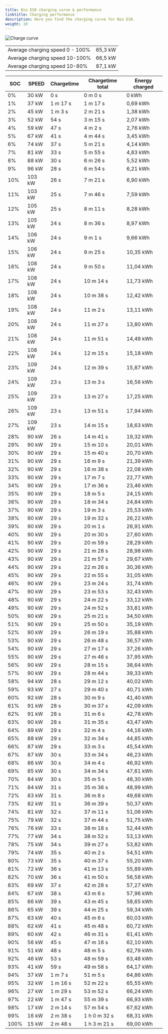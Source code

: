 ```yaml
---
title: Nio ES8 charging curve & performance
linktitle: Charging performance
description: Here you find the charging curve for Nio ES8. 
weight: 10
---
```

<!-- markdownlint-disable MD033 -->
![Charge curve](../chargingcurve.svg  "Charging curve")




|  | |
|-----|-----|
|Average charging speed 0 - 100% |65,3 kW|
|Average charging speed 10-100% |66,5 kW|
|Average charging speed 10-80% |87,1 kW|

|SOC | SPEED|Chargetime | Chargetime total | Energy charged |
|-----|-----|-----|-----|-----|
|0%|30 kW|  0 s|  0 m 0 s |0 kWh |
|1%|37 kW| 1 m 17 s|  1 m 17 s |0,69 kWh |
|2%|45 kW| 1 m 3 s|  2 m 21 s |1,38 kWh |
|3%|52 kW|  54 s|  3 m 15 s |2,07 kWh |
|4%|59 kW|  47 s|  4 m 2 s |2,76 kWh |
|5%|67 kW|  41 s|  4 m 44 s |3,45 kWh |
|6%|74 kW|  37 s|  5 m 21 s |4,14 kWh |
|7%|81 kW|  33 s|  5 m 55 s |4,83 kWh |
|8%|88 kW|  30 s|  6 m 26 s |5,52 kWh |
|9%|96 kW|  28 s|  6 m 54 s |6,21 kWh |
|10%|103 kW|  26 s|  7 m 21 s |6,90 kWh |
|11%|103 kW|  25 s|  7 m 46 s |7,59 kWh |
|12%|105 kW|  25 s|  8 m 11 s |8,28 kWh |
|13%|105 kW|  24 s|  8 m 36 s |8,97 kWh |
|14%|106 kW|  24 s|  9 m 1 s |9,66 kWh |
|15%|106 kW|  24 s|  9 m 25 s |10,35 kWh |
|16%|108 kW|  24 s|  9 m 50 s |11,04 kWh |
|17%|108 kW|  24 s|  10 m 14 s |11,73 kWh |
|18%|108 kW|  24 s|  10 m 38 s |12,42 kWh |
|19%|108 kW|  24 s|  11 m 2 s |13,11 kWh |
|20%|108 kW|  24 s|  11 m 27 s |13,80 kWh |
|21%|108 kW|  24 s|  11 m 51 s |14,49 kWh |
|22%|108 kW|  24 s|  12 m 15 s |15,18 kWh |
|23%|109 kW|  24 s|  12 m 39 s |15,87 kWh |
|24%|109 kW|  23 s|  13 m 3 s |16,56 kWh |
|25%|109 kW|  23 s|  13 m 27 s |17,25 kWh |
|26%|109 kW|  23 s|  13 m 51 s |17,94 kWh |
|27%|109 kW|  23 s|  14 m 15 s |18,63 kWh |
|28%|90 kW|  26 s|  14 m 41 s |19,32 kWh |
|29%|90 kW|  29 s|  15 m 10 s |20,01 kWh |
|30%|90 kW|  29 s|  15 m 40 s |20,70 kWh |
|31%|90 kW|  29 s|  16 m 9 s |21,39 kWh |
|32%|90 kW|  29 s|  16 m 38 s |22,08 kWh |
|33%|90 kW|  29 s|  17 m 7 s |22,77 kWh |
|34%|90 kW|  29 s|  17 m 36 s |23,46 kWh |
|35%|90 kW|  29 s|  18 m 5 s |24,15 kWh |
|36%|90 kW|  29 s|  18 m 34 s |24,84 kWh |
|37%|90 kW|  29 s|  19 m 3 s |25,53 kWh |
|38%|90 kW|  29 s|  19 m 32 s |26,22 kWh |
|39%|90 kW|  29 s|  20 m 1 s |26,91 kWh |
|40%|90 kW|  29 s|  20 m 30 s |27,60 kWh |
|41%|90 kW|  29 s|  20 m 59 s |28,29 kWh |
|42%|90 kW|  29 s|  21 m 28 s |28,98 kWh |
|43%|90 kW|  29 s|  21 m 57 s |29,67 kWh |
|44%|90 kW|  29 s|  22 m 26 s |30,36 kWh |
|45%|90 kW|  29 s|  22 m 55 s |31,05 kWh |
|46%|90 kW|  29 s|  23 m 24 s |31,74 kWh |
|47%|90 kW|  29 s|  23 m 53 s |32,43 kWh |
|48%|90 kW|  29 s|  24 m 22 s |33,12 kWh |
|49%|90 kW|  29 s|  24 m 52 s |33,81 kWh |
|50%|90 kW|  29 s|  25 m 21 s |34,50 kWh |
|51%|90 kW|  29 s|  25 m 50 s |35,19 kWh |
|52%|90 kW|  29 s|  26 m 19 s |35,88 kWh |
|53%|90 kW|  29 s|  26 m 48 s |36,57 kWh |
|54%|90 kW|  29 s|  27 m 17 s |37,26 kWh |
|55%|90 kW|  29 s|  27 m 46 s |37,95 kWh |
|56%|90 kW|  29 s|  28 m 15 s |38,64 kWh |
|57%|90 kW|  29 s|  28 m 44 s |39,33 kWh |
|58%|94 kW|  28 s|  29 m 12 s |40,02 kWh |
|59%|93 kW|  27 s|  29 m 40 s |40,71 kWh |
|60%|92 kW|  28 s|  30 m 9 s |41,40 kWh |
|61%|91 kW|  28 s|  30 m 37 s |42,09 kWh |
|62%|91 kW|  28 s|  31 m 6 s |42,78 kWh |
|63%|90 kW|  28 s|  31 m 35 s |43,47 kWh |
|64%|89 kW|  29 s|  32 m 4 s |44,16 kWh |
|65%|88 kW|  29 s|  32 m 34 s |44,85 kWh |
|66%|87 kW|  29 s|  33 m 3 s |45,54 kWh |
|67%|87 kW|  30 s|  33 m 34 s |46,23 kWh |
|68%|86 kW|  30 s|  34 m 4 s |46,92 kWh |
|69%|85 kW|  30 s|  34 m 34 s |47,61 kWh |
|70%|84 kW|  30 s|  35 m 5 s |48,30 kWh |
|71%|84 kW|  31 s|  35 m 36 s |48,99 kWh |
|72%|83 kW|  31 s|  36 m 8 s |49,68 kWh |
|73%|82 kW|  31 s|  36 m 39 s |50,37 kWh |
|74%|81 kW|  32 s|  37 m 11 s |51,06 kWh |
|75%|79 kW|  32 s|  37 m 44 s |51,75 kWh |
|76%|76 kW|  33 s|  38 m 18 s |52,44 kWh |
|77%|77 kW|  34 s|  38 m 52 s |53,13 kWh |
|78%|75 kW|  34 s|  39 m 27 s |53,82 kWh |
|79%|74 kW|  35 s|  40 m 2 s |54,51 kWh |
|80%|73 kW|  35 s|  40 m 37 s |55,20 kWh |
|81%|72 kW|  36 s|  41 m 13 s |55,89 kWh |
|82%|70 kW|  36 s|  41 m 50 s |56,58 kWh |
|83%|69 kW|  37 s|  42 m 28 s |57,27 kWh |
|84%|67 kW|  38 s|  43 m 6 s |57,96 kWh |
|85%|66 kW|  39 s|  43 m 45 s |58,65 kWh |
|86%|65 kW|  39 s|  44 m 25 s |59,34 kWh |
|87%|63 kW|  40 s|  45 m 6 s |60,03 kWh |
|88%|62 kW|  41 s|  45 m 48 s |60,72 kWh |
|89%|60 kW|  42 s|  46 m 31 s |61,41 kWh |
|90%|56 kW|  45 s|  47 m 16 s |62,10 kWh |
|91%|51 kW|  48 s|  48 m 5 s |62,79 kWh |
|92%|46 kW|  53 s|  48 m 59 s |63,48 kWh |
|93%|41 kW|  59 s|  49 m 58 s |64,17 kWh |
|94%|37 kW| 1 m 7 s|  51 m 5 s |64,86 kWh |
|95%|32 kW| 1 m 16 s|  52 m 22 s |65,55 kWh |
|96%|27 kW| 1 m 29 s|  53 m 52 s |66,24 kWh |
|97%|22 kW| 1 m 47 s|  55 m 39 s |66,93 kWh |
|98%|17 kW| 2 m 14 s|  57 m 54 s |67,62 kWh |
|99%|16 kW| 2 m 38 s| 1 h 0 m 32 s |68,31 kWh |
|100%|15 kW| 2 m 48 s| 1 h 3 m 21 s |69,00 kWh |
